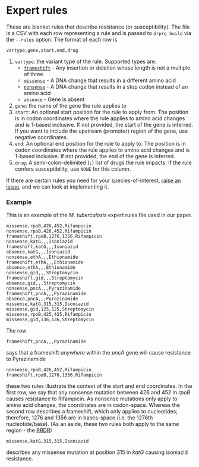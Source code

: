 # Expert rules

These are blanket rules that describe resistance (or susceptibility). The file is a CSV
with each row representing a rule and is passed to `drprg build` via the `--rules`
option. The format of each row is

```csv
vartype,gene,start,end,drug
```

1. `vartype`: the variant type of the rule. Supported types are:
    * [`frameshift`][frameshift] - Any insertion or deletion whose length is not a
      multiple of three
    * [`missense`][missense] - A DNA change that results in a different amino acid
    * [`nonsense`][nonsense] - A DNA change that results in a stop codon instead of an
      amino acid
    * `absence` - Gene is absent
2. `gene`: the name of the gene the rule applies to
3. `start`: An optional start position for the rule to apply from. The position is in
   codon coordinates where the rule applies to amino acid changes and is 1-based
   inclusive. If not provided, the start of the gene is inferred. If you want to include
   the upstream (promoter) region of the gene, use negative coordinates.
4. `end`: An optional end position for the rule to apply to. The position is in codon
   coordinates where the rule applies to amino acid changes and is 1-based inclusive. If
   not provided, the end of the gene is inferred.
5. `drug`: A semi-colon-delimited (`;`) list of drugs the rule impacts. If the rule
   confers susceptibility, use `NONE` for this column.

If there are certain rules you need for your
species-of-interest, [raise an issue][issue], and we can look at implementing it.

### Example

This is an example of the *M. tuberculosis* expert rules file used in our paper.

```csv
missense,rpoB,426,452,Rifampicin
nonsense,rpoB,426,452,Rifampicin
frameshift,rpoB,1276,1356,Rifampicin
nonsense,katG,,,Isoniazid
frameshift,katG,,,Isoniazid
absence,katG,,,Isoniazid
nonsense,ethA,,,Ethionamide
frameshift,ethA,,,Ethionamide
absence,ethA,,,Ethionamide
nonsense,gid,,,Streptomycin
frameshift,gid,,,Streptomycin
absence,gid,,,Streptomycin
nonsense,pncA,,,Pyrazinamide
frameshift,pncA,,,Pyrazinamide
absence,pncA,,,Pyrazinamide
missense,katG,315,315,Isoniazid
missense,gid,125,125,Streptomycin
missense,rpoB,425,425,Rifampicin
missense,gid,136,136,Streptomycin
```

The row

```csv
frameshift,pncA,,,Pyrazinamide
```

says that a frameshift *anywhere* within the *pncA* gene will cause resistance to
Pyrazinamide

```csv
nonsense,rpoB,426,452,Rifampicin
frameshift,rpoB,1276,1356,Rifampicin
```

these two rules illustrate the context of the start and end coordinates. In the first
row, we say that any nonsense mutation between 426 and 452 in *rpoB* causes resistance
to Rifampicin. As nonsense mutations only apply to amino acid changes, the coordinates
are in codon-space. Whereas the second row describes a frameshift, which only applies to
nucleotides; therefore, 1276 and 1356 are in bases-space (i.e. the 1276th
nucleotide/base). (As an aside, these two rules both apply to the same region -
the [RRDR])

```csv
missense,katG,315,315,Isoniazid
```

describes any missense mutation at position 315 in *katG* causing isoniazid resistance.


[frameshift]: https://www.genome.gov/genetics-glossary/Frameshift-Mutation

[missense]: https://www.genome.gov/genetics-glossary/Missense-Mutation

[nonsense]: https://www.genome.gov/genetics-glossary/Nonsense-Mutation

[issue]: https://github.com/mbhall88/drprg/issues/new/choose

[RRDR]: https://doi.org/10.1016/j.cmi.2016.09.006
